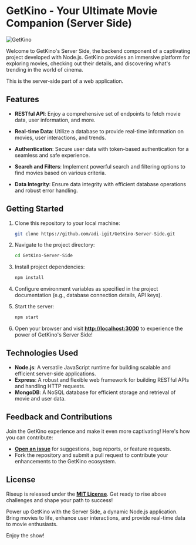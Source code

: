 # GetKino - Your Ultimate Movie Companion (Server Side)

![GetKino](https://res.cloudinary.com/dd40wbf0z/image/upload/v1692428035/1_h2yws0.png)

Welcome to GetKino's Server Side, the backend component of a captivating project developed with Node.js. GetKino provides an immersive platform for exploring movies, checking out their details, and discovering what's trending in the world of cinema.

This is the server-side part of a web application.

## Features

- **RESTful API**: Enjoy a comprehensive set of endpoints to fetch movie data, user information, and more.

- **Real-time Data**: Utilize a database to provide real-time information on movies, user interactions, and trends.

- **Authentication**: Secure user data with token-based authentication for a seamless and safe experience.

- **Search and Filters**: Implement powerful search and filtering options to find movies based on various criteria.

- **Data Integrity**: Ensure data integrity with efficient database operations and robust error handling.

## Getting Started

1. Clone this repository to your local machine:

   ```bash
   git clone https://github.com/adi-igit/GetKino-Server-Side.git
   ```
   
2. Navigate to the project directory:
   
   ```bash
   cd GetKino-Server-Side
   ```
   
3. Install project dependencies:

   ```bash
   npm install
   ```

4. Configure environment variables as specified in the project documentation (e.g., database connection details, API keys).
  
5. Start the server:

   ```bash
   npm start
   ```

6. Open your browser and visit [**http://localhost:3000**](http://localhost:3000) to experience the power of GetKino's Server Side!

## Technologies Used

* **Node.js**: A versatile JavaScript runtime for building scalable and efficient server-side applications.
* **Express**: A robust and flexible web framework for building RESTful APIs and handling HTTP requests.
* **MongoDB**: A NoSQL database for efficient storage and retrieval of movie and user data.

## Feedback and Contributions

Join the GetKino experience and make it even more captivating! Here's how you can contribute:

* [**Open an issue**](https://github.com/adi-igit/GetKino-Server-Side/issues) for suggestions, bug reports, or feature requests.
* Fork the repository and submit a pull request to contribute your enhancements to the GetKino ecosystem.

## License

Riseup is released under the [**MIT License**](https://github.com/adi-igit/GetKino-Server-Side/blob/main/LICENSE). Get ready to rise above challenges and shape your path to success!

Power up GetKino with the Server Side, a dynamic Node.js application. Bring movies to life, enhance user interactions, and provide real-time data to movie enthusiasts.

Enjoy the show!
